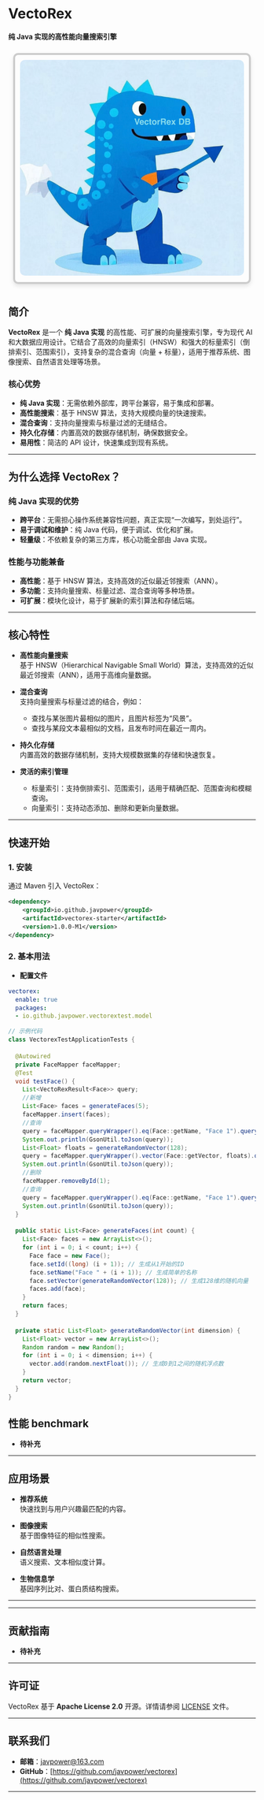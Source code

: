 # **VectoRex**

**纯 Java 实现的高性能向量搜索引擎**

<div style="display: inline-block; border: 4px solid #ccc; border-radius: 10px; box-shadow: 0 4px 8px rgba(0, 0, 0, 0.1); margin: 10px; padding: 10px;">
  <img src="./image/logo.png" alt="VectoRex" style="border-radius: 10px;" />
</div>

## **简介**

**VectoRex** 是一个 **纯 Java 实现** 的高性能、可扩展的向量搜索引擎，专为现代 AI 和大数据应用设计。它结合了高效的向量索引（HNSW）和强大的标量索引（倒排索引、范围索引），支持复杂的混合查询（向量 + 标量），适用于推荐系统、图像搜索、自然语言处理等场景。

### 核心优势

- **纯 Java 实现**：无需依赖外部库，跨平台兼容，易于集成和部署。
- **高性能搜索**：基于 HNSW 算法，支持大规模向量的快速搜索。
- **混合查询**：支持向量搜索与标量过滤的无缝结合。
- **持久化存储**：内置高效的数据存储机制，确保数据安全。
- **易用性**：简洁的 API 设计，快速集成到现有系统。

---

## **为什么选择 VectoRex？**

### **纯 Java 实现的优势**

- **跨平台**：无需担心操作系统兼容性问题，真正实现“一次编写，到处运行”。
- **易于调试和维护**：纯 Java 代码，便于调试、优化和扩展。
- **轻量级**：不依赖复杂的第三方库，核心功能全部由 Java 实现。

### **性能与功能兼备**

- **高性能**：基于 HNSW 算法，支持高效的近似最近邻搜索（ANN）。
- **多功能**：支持向量搜索、标量过滤、混合查询等多种场景。
- **可扩展**：模块化设计，易于扩展新的索引算法和存储后端。

---

## **核心特性**

- **高性能向量搜索**  
  基于 HNSW（Hierarchical Navigable Small World）算法，支持高效的近似最近邻搜索（ANN），适用于高维向量数据。

- **混合查询**  
  支持向量搜索与标量过滤的结合，例如：
  - 查找与某张图片最相似的图片，且图片标签为“风景”。
  - 查找与某段文本最相似的文档，且发布时间在最近一周内。

- **持久化存储**  
  内置高效的数据存储机制，支持大规模数据集的存储和快速恢复。

- **灵活的索引管理**
  - 标量索引：支持倒排索引、范围索引，适用于精确匹配、范围查询和模糊查询。
  - 向量索引：支持动态添加、删除和更新向量数据。



---

## **快速开始**

### **1. 安装**

通过 Maven 引入 VectoRex：

```xml
<dependency>
    <groupId>io.github.javpower</groupId>
    <artifactId>vectorex-starter</artifactId>
    <version>1.0.0-M1</version>
</dependency>
```

### **2. 基本用法**
- **配置文件**
```yaml
vectorex:
  enable: true
  packages:
  - io.github.javpower.vectorextest.model
```

```java
// 示例代码
class VectorexTestApplicationTests {

  @Autowired
  private FaceMapper faceMapper;
  @Test
  void testFace() {
    List<VectoRexResult<Face>> query;
    //新增
    List<Face> faces = generateFaces(5);
    faceMapper.insert(faces);
    //查询
    query = faceMapper.queryWrapper().eq(Face::getName, "Face 1").query();
    System.out.println(GsonUtil.toJson(query));
    List<Float> floats = generateRandomVector(128);
    query = faceMapper.queryWrapper().vector(Face::getVector, floats).query();
    System.out.println(GsonUtil.toJson(query));
    //删除
    faceMapper.removeById(1);
    //查询
    query = faceMapper.queryWrapper().eq(Face::getName, "Face 1").query();
    System.out.println(GsonUtil.toJson(query));
  }

  public static List<Face> generateFaces(int count) {
    List<Face> faces = new ArrayList<>();
    for (int i = 0; i < count; i++) {
      Face face = new Face();
      face.setId((long) (i + 1)); // 生成从1开始的ID
      face.setName("Face " + (i + 1)); // 生成简单的名称
      face.setVector(generateRandomVector(128)); // 生成128维的随机向量
      faces.add(face);
    }
    return faces;
  }

  private static List<Float> generateRandomVector(int dimension) {
    List<Float> vector = new ArrayList<>();
    Random random = new Random();
    for (int i = 0; i < dimension; i++) {
      vector.add(random.nextFloat()); // 生成0到1之间的随机浮点数
    }
    return vector;
  }
}
```

## **性能 benchmark**

- **待补充**

---

## **应用场景**

- **推荐系统**  
  快速找到与用户兴趣最匹配的内容。

- **图像搜索**  
  基于图像特征的相似性搜索。

- **自然语言处理**  
  语义搜索、文本相似度计算。

- **生物信息学**  
  基因序列比对、蛋白质结构搜索。

---


---

## **贡献指南**

- **待补充**

---

## **许可证**

VectoRex 基于 **Apache License 2.0** 开源。详情请参阅 [LICENSE](LICENSE) 文件。

---

## **联系我们**

- **邮箱**：javpower@163.com
- **GitHub**：[https://github.com/javpower/vectorex](https://github.com/javpower/vectorex)

---